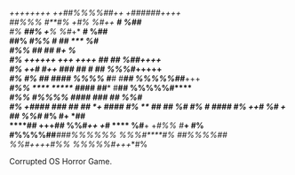    *+++**********+++++*                                            ++*##%%%%##*++               +*######*++++*   
   ##%%%         #**#%                                           +*#%          %#*++          **#        %##**   
   #%           **##%                                          +**%              %#*+*       **#           %##   
  ##%         ***#%%                                          ***#                ##***      ***            %#   
             ***#%%                                          ***##                ##****     #**+            %   
            ***#%             ++++++           +++   ++++   ****##                 ##***     %##*++++            
           ***#%           ++*#    #*++    ###**** **##***  ****#                  ##***      %%%#***+++++       
          ***#%           **#%      ##**      ##**##  %%%%  #***#                  #***##       %%%%%##***+++    
        ***#%%           ****       *****     ##*##         ##***                  #**##             %%%%%#****  
       ***#%%            ***********#%%%%     ####          ###***                 ***##                  %%#**  
      ***#%           +*##*##                 ##*#           ##***                ***##     *+              #### 
     ***#%           **  ##**                 #**#            %#***               **#%      #**             #### 
    ***#%          ++*#  %#***         +*     #**#             %%#**             **#%       #**+            *##  
  ****##        +++**##   %%#*++     +*#      ****               %#**+         +*#%%         #***+        **#%   
  #%%%%##*****###%%%%%%     %%%#****#%     *##%%%%##*              %%#**++++**#%%            %%%%%#**+++**#%     
                                                                                                                 


Corrupted OS Horror Game.
